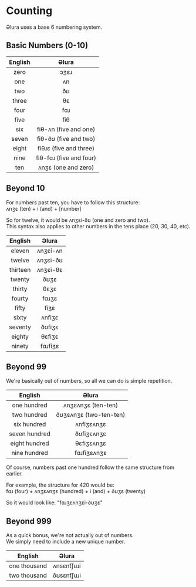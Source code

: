 # Counting
Əlura uses a base 6 numbering system.

## Basic Numbers (0-10)
| English | Əlura                   |
| :-----: | :---------------------: |
| zero    | ɔʒɛɹ                    |
| one     | ʌn                      |
| two     | ðʊ                      |
| three   | θɛ                      |
| four    | fɑɹ                     |
| five    | fiθ                     |
| six     | fiθ-ʌn (five and one)   |
| seven   | fiθ-ðʊ (five and two)   |
| eight   | fiθɹɛ (five and three)  |
| nine    | fiθ-fɑɹ (five and four) |
| ten     | ʌnʒɛ (one and zero)     |

## Beyond 10
For numbers past ten, you have to follow this structure: <br>
ʌnʒɛ (ten) + i (and) + [number]

So for twelve, it would be ʌnʒɛi-ðʊ (one and zero and two). <br>
This syntax also applies to other numbers in the tens place (20, 30, 40, etc).

| English  | Əlura    |
| :------: | :------: |
| eleven   | ʌnʒɛi-ʌn |
| twelve   | ʌnʒɛi-ðʊ |
| thirteen | ʌnʒɛi-θɛ |
| twenty   | ðʊʒɛ     |
| thirty   | θɛʒɛ     |
| fourty   | fɑɹʒɛ    |
| fifty    | fiʒɛ     |
| sixty    | ʌnfiʒɛ   |
| seventy  | ðʊfiʒɛ   |
| eighty   | θɛfiʒɛ   |
| ninety   | fɑɹfiʒɛ  |

## Beyond 99
We're basically out of numbers, so all we can do is simple repetition.

| English       | Əlura                  |
| :-----------: | :--------------------: |
| one hundred   | ʌnʒɛʌnʒɛ (ten-ten)     |
| two hundred   | ðʊʒɛʌnʒɛ (two-ten-ten) |
| six hundred   | ʌnfiʒɛʌnʒɛ             |
| seven hundred | ðʊfiʒɛʌnʒɛ             |
| eight hundred | θɛfiʒɛʌnʒɛ             |
| nine hundred  | fɑɹfiʒɛʌnʒɛ            |

Of course, numbers past one hundred follow the same structure from earlier.

For example, the structure for 420 would be: <br>
fɑɹ (four) + ʌnʒɛʌnʒɛ (hundred) + i (and) + ðʊʒɛ (twenty)

So it would look like: "fɑɹʒɛʌnʒɛi-ðʊʒɛ"

## Beyond 999
As a quick bonus, we're not actually out of numbers. <br>
We simply need to include a new unique number.

| English      | Əlura      |
| :----------: | :--------: |
| one thousand | ʌnsɛnt͡ʃuɹi |
| two thousand | ðʊsɛnt͡ʃuɹi |